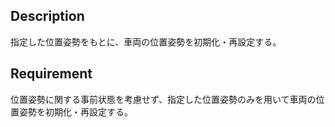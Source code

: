 ## Description

指定した位置姿勢をもとに、車両の位置姿勢を初期化・再設定する。

## Requirement

位置姿勢に関する事前状態を考慮せず、指定した位置姿勢のみを用いて車両の位置姿勢を初期化・再設定する。

